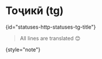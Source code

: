 # Тоҷикӣ (tg)
{id="statuses-http-statuses-tg-title"}

> All lines are translated 😊
>
{style="note"}
